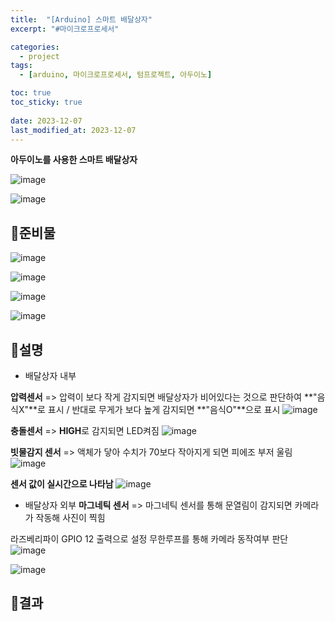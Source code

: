 ```yaml
---
title:  "[Arduino] 스마트 배달상자"
excerpt: "#마이크로프로세서"

categories:
  - project
tags:
  - [arduino, 마이크로프로세서, 텀프로젝트, 아두이노]

toc: true
toc_sticky: true
 
date: 2023-12-07
last_modified_at: 2023-12-07
---
```


**아두이노를 사용한 스마트 배달상자**

![image](https://github.com/rin1004/rin1004.github.io/assets/59803206/764e08bd-72e0-49de-b369-d933d64aafff)

![image](https://github.com/rin1004/rin1004.github.io/assets/59803206/5feddeed-4023-4104-bf19-de16db3d4d8f)

## 📜준비물

![image](https://github.com/rin1004/rin1004.github.io/assets/59803206/73ce408f-7fcf-41e3-84d2-791e4b270774)

![image](https://github.com/rin1004/rin1004.github.io/assets/59803206/e8551c19-caf3-4ebe-98ef-abfb3ed778bc)

![image](https://github.com/rin1004/rin1004.github.io/assets/59803206/048ade69-2024-43b6-a99d-a048604155c1)

![image](https://github.com/rin1004/rin1004.github.io/assets/59803206/07d028d2-41ed-46b3-a24c-c8ef852b0488)

## 📜설명

* 배달상자 내부

**압력센서** => 압력이 보다 작게 감지되면 배달상자가 비어있다는 것으로 판단하여 **"음식X"**로 표시 / 반대로 무게가 보다 높게 감지되면 **"음식O"**으로 표시
![image](https://github.com/rin1004/rin1004.github.io/assets/59803206/af25a594-02f8-4486-8fa7-4d76f20ea44b)

**충돌센서** => **HIGH**로 감지되면 LED켜짐
![image](https://github.com/rin1004/rin1004.github.io/assets/59803206/3d9268a0-929e-428c-a2ee-8e18fbefc240)

**빗물감지 센서** => 액체가 닿아 수치가 70보다 작아지게 되면 피에조 부저 울림
![image](https://github.com/rin1004/rin1004.github.io/assets/59803206/19833c8e-616c-4d97-a38b-3ab12a271db2)

**센서 값이 실시간으로 나타남**
![image](https://github.com/rin1004/rin1004.github.io/assets/59803206/2b7f581f-aed0-4cf5-b099-464def8616fe)


* 배달상자 외부
**마그네틱 센서** => 마그네틱 센서를 통해 문열림이 감지되면 카메라가 작동해 사진이 찍힘

라즈베리파이 GPIO 12 출력으로 설정
무한루프를 통해 카메라 동작여부 판단
![image](https://github.com/rin1004/rin1004.github.io/assets/59803206/beb338e6-fb95-4d9d-9627-43377994c631)

![image](https://github.com/rin1004/rin1004.github.io/assets/59803206/00f65cca-6fad-4dbe-b150-14dbccf1d1b9)


## 📜결과
